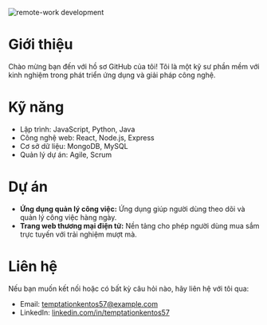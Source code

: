 ![remote-work development](https://media2.giphy.com/media/v1.Y2lkPTdiYzJhNDkwMmRib3FsOGVic2o2dTR2aTBmcXN5bHk2MjBscHZiYXFtcTZ0d2ZyeCZlcD12MV9naWZzX3NlYXJjaCZjdD1n/8TlYK09XqfMlRZpBXw/giphy.gif)

# Giới thiệu
Chào mừng bạn đến với hồ sơ GitHub của tôi! Tôi là một kỹ sư phần mềm với kinh nghiệm trong phát triển ứng dụng và giải pháp công nghệ.

# Kỹ năng
- Lập trình: JavaScript, Python, Java
- Công nghệ web: React, Node.js, Express
- Cơ sở dữ liệu: MongoDB, MySQL
- Quản lý dự án: Agile, Scrum

# Dự án
- **Ứng dụng quản lý công việc:** Ứng dụng giúp người dùng theo dõi và quản lý công việc hàng ngày.
- **Trang web thương mại điện tử:** Nền tảng cho phép người dùng mua sắm trực tuyến với trải nghiệm mượt mà.

# Liên hệ
Nếu bạn muốn kết nối hoặc có bất kỳ câu hỏi nào, hãy liên hệ với tôi qua:
- Email: temptationkentos57@example.com
- LinkedIn: [linkedin.com/in/temptationkentos57](https://linkedin.com/in/temptationkentos57)